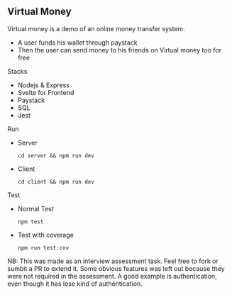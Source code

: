 ## Virtual Money

Virtual money is a demo of an online money transfer system.

- A user funds his wallet through paystack
- Then the user can send money to his friends on Virtual money too for free

Stacks

- Nodejs & Express
- Svelte for Frontend
- Paystack
- SQL
- Jest

Run

- Server

  `cd server && npm run dev`

- Client

  `cd client && npm run dev`

Test

- Normal Test

  `npm test`

- Test with coverage

  `npm run test:cov`

NB: This was made as an interview assessment task. Feel free to fork or sumbit a PR to extend it. Some obvious features was left out because they were not required in the assessment. A good example is authentication, even though it has lose kind of authentication.
